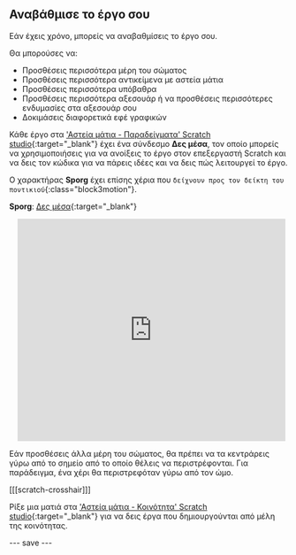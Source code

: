 ## Αναβάθμισε το έργο σου

Εάν έχεις χρόνο, μπορείς να αναβαθμίσεις το έργο σου.

Θα μπορούσες να:
- Προσθέσεις περισσότερα μέρη του σώματος
- Προσθέσεις περισσότερα αντικείμενα με αστεία μάτια
- Προσθέσεις περισσότερα υπόβαθρα
- Προσθέσεις περισσότερα αξεσουάρ ή να προσθέσεις περισσότερες ενδυμασίες στα αξεσουάρ σου
- Δοκιμάσεις διαφορετικά εφέ γραφικών

Κάθε έργο στα ['Αστεία μάτια - Παραδείγματα' Scratch studio](https://scratch.mit.edu/studios/29029028){:target="_blank"} έχει ένα σύνδεσμο **Δες μέσα**, τον οποίο μπορείς να χρησιμοποιήσεις για να ανοίξεις το έργο στον επεξεργαστή Scratch και να δεις τον κώδικα για να πάρεις ιδέες και να δεις πώς λειτουργεί το έργο.

Ο χαρακτήρας **Sporg** έχει επίσης χέρια που `δείχνουν προς τον δείκτη του ποντικιού`{:class="block3motion"}.

**Sporg**: [Δες μέσα](https://scratch.mit.edu/projects/633600590/editor){:target="_blank"}
<div class="scratch-preview" style="margin-left: 15px;">
  <iframe allowtransparency="true" width="485" height="402" src="https://scratch.mit.edu/projects/embed/633600590/?autostart=false" frameborder="0"></iframe>
</div>

Εάν προσθέσεις άλλα μέρη του σώματος, θα πρέπει να τα κεντράρεις γύρω από το σημείο από το οποίο θέλεις να περιστρέφονται. Για παράδειγμα, ένα χέρι θα περιστρεφόταν γύρω από τον ώμο.

[[[scratch-crosshair]]]

Ρίξε μια ματιά στα ['Αστεία μάτια - Κοινότητα' Scratch studio](https://scratch.mit.edu/studios/29120534){:target="_blank"} για να δεις έργα που δημιουργούνται από μέλη της κοινότητας.

--- save ---
